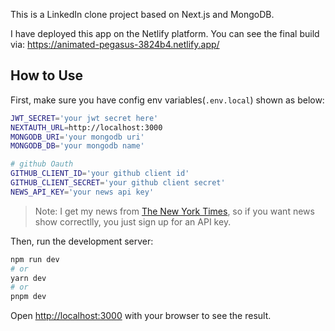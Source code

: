 This is a LinkedIn clone project based on Next.js and MongoDB.

I have deployed this app on the Netlify platform. You can see the final build via: https://animated-pegasus-3824b4.netlify.app/

## How to Use

First, make sure you have config env variables(`.env.local`) shown as below: 

```bash
JWT_SECRET='your jwt secret here'
NEXTAUTH_URL=http://localhost:3000
MONGODB_URI='your mongodb uri'
MONGODB_DB='your mongodb name'

# github Oauth
GITHUB_CLIENT_ID='your github client id'
GITHUB_CLIENT_SECRET='your github client secret'
NEWS_API_KEY='your news api key'
```

> Note: I get my news from [The New York Times](https://developer.nytimes.com/), so if you want news show correctlly, you just sign up for an API key.

Then, run the development server:

```bash
npm run dev
# or
yarn dev
# or
pnpm dev
```

Open [http://localhost:3000](http://localhost:3000) with your browser to see the result.


